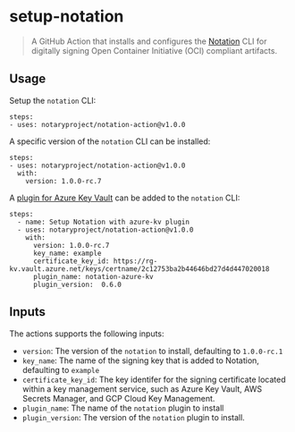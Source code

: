 # setup-notation

> A GitHub Action that installs and configures the [Notation](https://github.com/notaryproject/notation) CLI for digitally signing Open Container Initiative (OCI) compliant artifacts.

## Usage

Setup the `notation` CLI:

```
steps:
- uses: notaryproject/notation-action@v1.0.0
```

A specific version of the `notation` CLI can be installed:

```
steps:
- uses: notaryproject/notation-action@v1.0.0
  with:
    version: 1.0.0-rc.7
```

A [plugin for Azure Key Vault](https://github.com/Azure/notation-azure-kv) can be added to the `notation` CLI:

```
steps:
  - name: Setup Notation with azure-kv plugin
  - uses: notaryproject/notation-action@v1.0.0 
    with:
      version: 1.0.0-rc.7
      key_name: example
      certificate_key_id: https://rg-kv.vault.azure.net/keys/certname/2c12753ba2b44646bd27d4d447020018
      plugin_name: notation-azure-kv
      plugin_version:  0.6.0 
```

## Inputs

The actions supports the following inputs:
- `version`: The version of the `notation` to install, defaulting to `1.0.0-rc.1`
- `key_name`: The name of the signing key that is added to Notation, defaulting to `example`
- `certificate_key_id`: The key identifer for the signing certificate located within a key management service, such as Azure Key Vault, AWS Secrets Manager, and GCP Cloud Key Management.
- `plugin_name`: The name of the `notation` plugin to install
- `plugin_version`: The version of the `notation` plugin to install.
